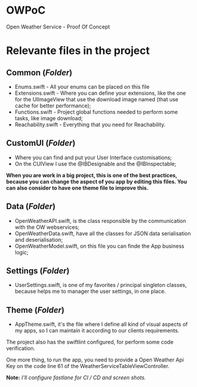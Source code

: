 # OWPoC

Open Weather Service - Proof Of Concept


# Relevante files in the project

## Common (*Folder*)

* Enums.swift - All your enums can be placed on this file
* Extensions.swift - Where you can define your extensions, like the one for the UIImageView that use the download image named (that use cache for better performance);
* Functions.swift - Project global functions needed to perform some tasks, like image download; 
* Reachability.swift - Everything that you need for Reachability.

## CustomUI (*Folder*)

* Where you can find and put your User Interface customisations;
* On the CUIView I use the @IBDesignable and the @IBInspectable;

**When you are work in a big project, this is one of the best practices, because you can change the aspect of you app by editing this files. You can also consider to have one theme file to improve this.**

## Data (*Folder*)

* OpenWeatherAPI.swift, is the class responsible by the communication with the OW webservices;
* OpenWeatherData.swift, have all the classes for JSON data serialisation and deserialisation;
* OpenWeatherModel.swift, on this file you can finde the App business logic;

## Settings (*Folder*)

* UserSettings.swift, is one of my favorites / principal singleton classes, because helps me to manager the user settings, in one place.

## Theme (*Folder*)

* AppTheme.swift, it's the file where I define all kind of visual aspects of my apps, so I can maintain it according to our clients requirements.


The project also has the swiftlint configured, for perform some code verification.

One more thing, to run the app, you need to provide a Open Weather Api Key on the code line 61 of the WeatherServiceTableViewController.

**Note:** *I'll configure fastlane for CI / CD and screen shots.*
